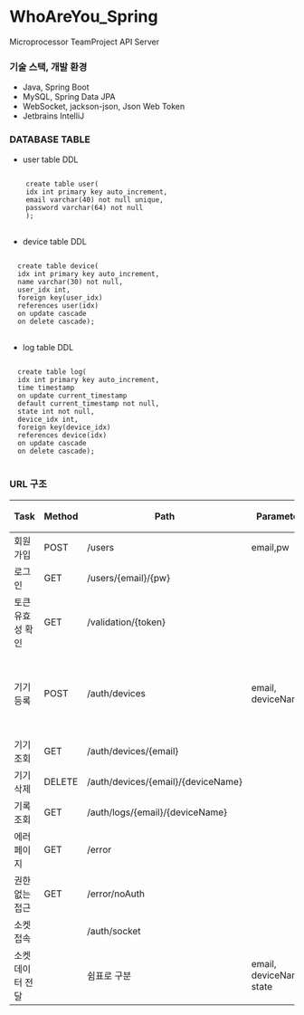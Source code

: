 # WhoAreYou_Spring
Microprocessor TeamProject API Server

### 기술 스택, 개발 환경
* Java, Spring Boot
* MySQL, Spring Data JPA
* WebSocket, jackson-json, Json Web Token 
* Jetbrains IntelliJ
### DATABASE TABLE 
- user table DDL
<pre>
<code>
    create table user(
    idx int primary key auto_increment,
    email varchar(40) not null unique,
    password varchar(64) not null
    );
</code>
</pre>

- device table DDL
<pre>
<code>
  create table device(
  idx int primary key auto_increment,
  name varchar(30) not null,
  user_idx int,
  foreign key(user_idx)
  references user(idx)
  on update cascade
  on delete cascade);
</code>
</pre>

- log table DDL
<pre>
<code>
  create table log(
  idx int primary key auto_increment,
  time timestamp 
  on update current_timestamp 
  default current_timestamp not null,
  state int not null,
  device_idx int,
  foreign key(device_idx)
  references device(idx)
  on update cascade
  on delete cascade);
</code>
</pre>


### URL 구조
|Task|Method|Path|Parameter|비고|
|-----------|-----|--------|--------|---|
|회원가입|POST|/users|email,pw||
|로그인|GET|/users/{email}/{pw}|||
|토큰 유효성 확인|GET|/validation/{token}|||
|기기 등록|POST|/auth/devices|email, deviceName|사용되지 않음|
|기기 조회|GET|/auth/devices/{email}|||
|기기 삭제|DELETE|/auth/devices/{email}/{deviceName}|||
|기록 조회|GET|/auth/logs/{email}/{deviceName}|||
|에러 페이지|GET|/error|||
|권한 없는 접근|GET|/error/noAuth|||
|소켓 접속||/auth/socket|||
|소켓 데이터 전달||쉼표로 구분|email, deviceName, state||





